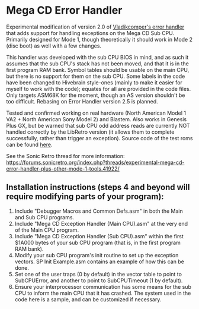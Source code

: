 # Mega CD Error Handler
Experimental modification of version 2.0 of [Vladikcomper's error handler](https://github.com/vladikcomper/md-modules) that adds support for handling exceptions on the Mega CD Sub CPU. Primarily designed for Mode 1, though theoretically it should work in Mode 2 (disc boot) as well with a few changes. 

This handler was developed with the sub CPU BIOS in mind, and as such it assumes that the sub CPU's stack has not been moved, and that it is in the first program RAM bank. Symbol tables should be usable on the main CPU, but there is no support for them on the sub CPU. Some labels in the code have been changed to Hivebrain style-ones (mainly to make it easier for myself to work with the code); equates for all are provided in the code files. Only targets ASM68K for the moment, though an AS version shouldn't be too difficult. Rebasing on Error Handler version 2.5 is planned.

Tested and confirmed working on real hardware (North American Model 1 VA2 + North American Sony Model 2) and Blastem. Also works in Genesis Plus GX, but be warned that sub CPU odd address reads are currently NOT handled correctly by the LibRetro version (it allows them to complete successfully, rather than trigger an exception).
Source code of the test roms can be found [here](https://github.com/OrionNavattan/Mega-CD-Error-Handler-Test).

See the Sonic Retro thread for more information: https://forums.sonicretro.org/index.php?threads/experimental-mega-cd-error-handler-plus-other-mode-1-tools.41922/

## Installation instructions (steps 4 and beyond will require modifying parts of your program):

1. Include "Debugger Macros and Common Defs.asm" in both the Main and Sub CPU programs.
2. Include "Mega CD Exception Handler (Main CPU).asm" at the very end of the Main CPU program.
3. Include "Mega CD Exception Handler (Sub CPU).asm" within the first $1A000 bytes of your sub CPU program (that is, in the first program RAM bank).
4. Modify your sub CPU program's init routine to set up the exception vectors. SP Init Example.asm contains an example of how this can be done.
5. Set one of the user traps (0 by default) in the vector table to point to SubCPUError, and another to point to SubCPUTimeout (1 by default).
6. Ensure your interprocessor communication has some means for the sub CPU to inform the main CPU that it has crashed. The system used in the code here is a sample, and can be customized if necessary.
